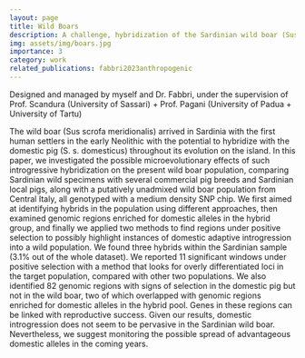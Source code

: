 ```yaml
---
layout: page
title: Wild Boars
description: A challenge, hybridization of the Sardinian wild boar (Sus scrofa meridionalis)
img: assets/img/boars.jpg
importance: 3
category: work
related_publications: fabbri2023anthropogenic
---
```


Designed and managed by myself and Dr. Fabbri, under the supervision of Prof. Scandura (University of Sassari) + Prof. Pagani (University of Padua + University of Tartu)

The wild boar (Sus scrofa meridionalis) arrived in Sardinia with the first human settlers in the early Neolithic with the potential to hybridize with the domestic pig (S. s. domesticus) throughout its evolution on the island. In this paper, we investigated the possible microevolutionary effects of such introgressive hybridization on the present wild boar population, comparing Sardinian wild specimens with several commercial pig breeds and Sardinian local pigs, along with a putatively unadmixed wild boar population from Central Italy, all genotyped with a medium density SNP chip. We first aimed at identifying hybrids in the population using different approaches, then examined genomic regions enriched for domestic alleles in the hybrid group, and finally we applied two methods to find regions under positive selection to possibly highlight instances of domestic adaptive introgression into a wild population. We found three hybrids within the Sardinian sample (3.1% out of the whole dataset). We reported 11 significant windows under positive selection with a method that looks for overly differentiated loci in the target population, compared with other two populations. We also identified 82 genomic regions with signs of selection in the domestic pig but not in the wild boar, two of which overlapped with genomic regions enriched for domestic alleles in the hybrid pool. Genes in these regions can be linked with reproductive success. Given our results, domestic introgression does not seem to be pervasive in the Sardinian wild boar. Nevertheless, we suggest monitoring the possible spread of advantageous domestic alleles in the coming years. 
